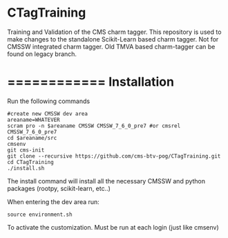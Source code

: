 # CTagTraining
Training and Validation of the CMS charm tagger.
This repository is used to make changes to the standalone Scikit-Learn based charm tagger. 
Not for CMSSW integrated charm tagger. Old TMVA based charm-tagger can be found on legacy branch.

============
Installation
============

Run the following commands

```
#create new CMSSW dev area
areaname=WHATEVER
scram pro -n $areaname CMSSW CMSSW_7_6_0_pre7 #or cmsrel CMSSW_7_6_0_pre7
cd $areaname/src
cmsenv
git cms-init
git clone --recursive https://github.com/cms-btv-pog/CTagTraining.git
cd CTagTraining
./install.sh
```

The install command will install all the necessary CMSSW and python packages (rootpy, scikit-learn, etc..)

When entering the dev area run:

```
source environment.sh
```

To activate the customization. Must be run at each login (just like cmsenv)
